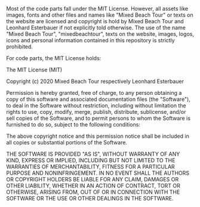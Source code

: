 Most of the code parts fall under the MIT License.
However, all assets like images, fonts and other files
and names like "Mixed Beach Tour" or texts on the website are licensed and copyright is hold by
Mixed Beach Tour and Leonhard Esterbauer if not explicitly told otherwise.
The use of the name "Mixed Beach Tour", "mixedbeachtour", texts on the website, images,
logos, icons and personal information contained in this repository is strictly prohibited.

For code parts, the MIT License holds:

The MIT License (MIT)

Copyright (c) 2020 Mixed Beach Tour respectively Leonhard Esterbauer

Permission is hereby granted, free of charge, to any person obtaining a copy
of this software and associated documentation files (the "Software"), to deal
in the Software without restriction, including without limitation the rights
to use, copy, modify, merge, publish, distribute, sublicense, and/or sell
copies of the Software, and to permit persons to whom the Software is
furnished to do so, subject to the following conditions:

The above copyright notice and this permission notice shall be included in all
copies or substantial portions of the Software.

THE SOFTWARE IS PROVIDED "AS IS", WITHOUT WARRANTY OF ANY KIND, EXPRESS OR
IMPLIED, INCLUDING BUT NOT LIMITED TO THE WARRANTIES OF MERCHANTABILITY,
FITNESS FOR A PARTICULAR PURPOSE AND NONINFRINGEMENT. IN NO EVENT SHALL THE
AUTHORS OR COPYRIGHT HOLDERS BE LIABLE FOR ANY CLAIM, DAMAGES OR OTHER
LIABILITY, WHETHER IN AN ACTION OF CONTRACT, TORT OR OTHERWISE, ARISING FROM,
OUT OF OR IN CONNECTION WITH THE SOFTWARE OR THE USE OR OTHER DEALINGS IN THE
SOFTWARE.
